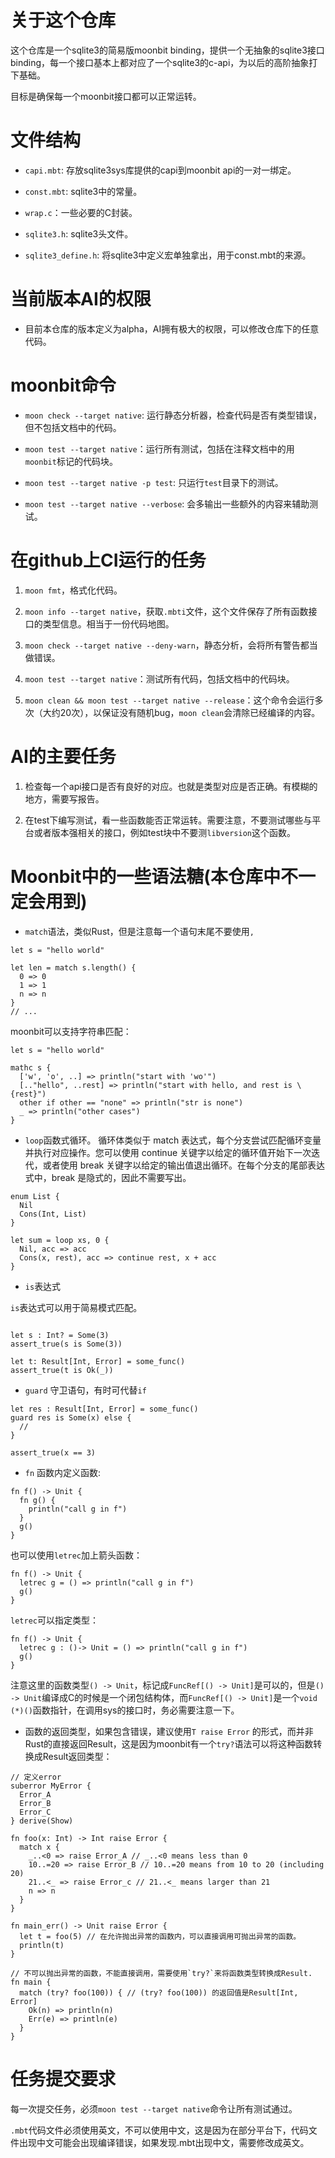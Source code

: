 # 关于这个仓库

这个仓库是一个sqlite3的简易版moonbit binding，提供一个无抽象的sqlite3接口binding，每一个接口基本上都对应了一个sqlite3的c-api，为以后的高阶抽象打下基础。

目标是确保每一个moonbit接口都可以正常运转。

# 文件结构

- `capi.mbt`: 存放sqlite3sys库提供的capi到moonbit api的一对一绑定。

- `const.mbt`: sqlite3中的常量。

- `wrap.c`：一些必要的C封装。

- `sqlite3.h`: sqlite3头文件。

- `sqlite3_define.h`: 将sqlite3中定义宏单独拿出，用于const.mbt的来源。

# 当前版本AI的权限

- 目前本仓库的版本定义为alpha，AI拥有极大的权限，可以修改仓库下的任意代码。

# moonbit命令

- `moon check --target native`: 运行静态分析器，检查代码是否有类型错误，但不包括文档中的代码。

- `moon test --target native`：运行所有测试，包括在注释文档中的用`moonbit`标记的代码块。

- `moon test --target native -p test`: 只运行`test`目录下的测试。

- `moon test --target native --verbose`: 会多输出一些额外的内容来辅助测试。

# 在github上CI运行的任务

1. `moon fmt`，格式化代码。

2. `moon info --target native`，获取`.mbti`文件，这个文件保存了所有函数接口的类型信息。相当于一份代码地图。

3. `moon check --target native --deny-warn`，静态分析，会将所有警告都当做错误。

4. `moon test --target native`：测试所有代码，包括文档中的代码块。

5. `moon clean && moon test --target native --release`：这个命令会运行多次（大约20次），以保证没有随机bug，`moon clean`会清除已经编译的内容。

# AI的主要任务

1. 检查每一个api接口是否有良好的对应。也就是类型对应是否正确。有模糊的地方，需要写报告。

2. 在test下编写测试，看一些函数能否正常运转。需要注意，不要测试哪些与平台或者版本强相关的接口，例如test块中不要测`libversion`这个函数。

# Moonbit中的一些语法糖(本仓库中不一定会用到)

- `match`语法，类似Rust，但是注意每一个语句末尾不要使用`,`

```moonbit
let s = "hello world"

let len = match s.length() {
  0 => 0
  1 => 1
  n => n
}
// ...
```

moonbit可以支持字符串匹配：

```moonbit
let s = "hello world"

mathc s {
  ['w', 'o', ..] => println("start with 'wo'")
  [.."hello", ..rest] => println("start with hello, and rest is \{rest}")
  other if other == "none" => println("str is none")
  _ => println("other cases")
}

```

- `loop`函数式循环。
循环体类似于 match 表达式，每个分支尝试匹配循环变量并执行对应操作。您可以使用 continue 关键字以给定的循环值开始下一次迭代，或者使用 break 关键字以给定的输出值退出循环。在每个分支的尾部表达式中，break 是隐式的，因此不需要写出。

```moonbit
enum List {
  Nil
  Cons(Int, List)
}

let sum = loop xs, 0 {
  Nil, acc => acc
  Cons(x, rest), acc => continue rest, x + acc
}
```

- `is`表达式

`is`表达式可以用于简易模式匹配。

```moonbit

let s : Int? = Some(3)
assert_true(s is Some(3))

let t: Result[Int, Error] = some_func()
assert_true(t is Ok(_))
```

- `guard` 守卫语句，有时可代替`if`

```moonbit
let res : Result[Int, Error] = some_func()
guard res is Some(x) else {
  //
}

assert_true(x == 3)
```

- `fn` 函数内定义函数:

```moonbit
fn f() -> Unit {
  fn g() {
    println("call g in f")
  }
  g()
}
```

也可以使用`letrec`加上箭头函数：

```moonbit
fn f() -> Unit {
  letrec g = () => println("call g in f")
  g()
}
```

`letrec`可以指定类型：

```moonbit
fn f() -> Unit {
  letrec g : ()-> Unit = () => println("call g in f")
  g()
}
```
注意这里的函数类型`() -> Unit`，标记成`FuncRef[() -> Unit]`是可以的，但是`() -> Unit`编译成C的时候是一个闭包结构体，而`FuncRef[() -> Unit]`是一个`void (*)()`函数指针，在调用sys的接口时，务必需要注意一下。

- 函数的返回类型，如果包含错误，建议使用`T raise Error` 的形式，而并非Rust的直接返回Result，这是因为moonbit有一个`try?`语法可以将这种函数转换成Result返回类型：

```moonbit
// 定义error
suberror MyError {
  Error_A
  Error_B
  Error_C
} derive(Show)

fn foo(x: Int) -> Int raise Error {
  match x {
    _..<0 => raise Error_A // _..<0 means less than 0
    10..=20 => raise Error_B // 10..=20 means from 10 to 20 (including 20)
    21..<_ => raise Error_c // 21..<_ means larger than 21
    n => n
  }
}

fn main_err() -> Unit raise Error {
  let t = foo(5) // 在允许抛出异常的函数内，可以直接调用可抛出异常的函数。
  println(t)
}

// 不可以抛出异常的函数，不能直接调用，需要使用`try?`来将函数类型转换成Result.
fn main {
  match (try? foo(100)) { // (try? foo(100)) 的返回值是Result[Int, Error]
    Ok(n) => println(n)
    Err(e) => println(e)
  }
}
```

# 任务提交要求

每一次提交任务，必须`moon test --target native`命令让所有测试通过。

`.mbt`代码文件必须使用英文，不可以使用中文，这是因为在部分平台下，代码文件出现中文可能会出现编译错误，如果发现.mbt出现中文，需要修改成英文。

